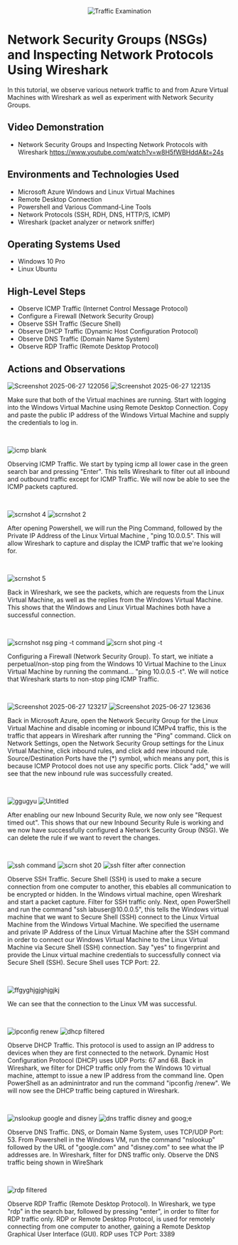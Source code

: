 
<p align="center">
<img src="https://i.imgur.com/Ua7udoS.png" alt="Traffic Examination"/>
</p>

<h1>Network Security Groups (NSGs) and Inspecting Network Protocols Using Wireshark</h1>
In this tutorial, we observe various network traffic to and from Azure Virtual Machines with Wireshark as well as experiment with Network Security Groups. <br />


<h2>Video Demonstration</h2>

- Network Security Groups and Inspecting Network Protocols with Wireshark https://www.youtube.com/watch?v=w8H5fWBHddA&t=24s

<h2>Environments and Technologies Used</h2>

- Microsoft Azure Windows and Linux Virtual Machines
- Remote Desktop Connection
- Powershell and Various Command-Line Tools
- Network Protocols (SSH, RDH, DNS, HTTP/S, ICMP)
- Wireshark (packet analyzer or network sniffer)

<h2>Operating Systems Used </h2>

- Windows 10 Pro
- Linux Ubuntu

<h2>High-Level Steps</h2>

- Observe ICMP Traffic (Internet Control Message Protocol)
- Configure a Firewall (Network Security Group)
- Observe SSH Traffic (Secure Shell)
- Observe DHCP Traffic (Dynamic Host Configuration Protocol)
- Observe DNS Traffic (Domain Name System)
- Observe RDP Traffic (Remote Desktop Protocol)

<h2>Actions and Observations</h2>

<p>

 ![Screenshot 2025-06-27 122056](https://github.com/user-attachments/assets/56c42ac0-9ee8-43c4-8c9e-7e1b0becaf8f) ![Screenshot 2025-06-27 122135](https://github.com/user-attachments/assets/b9549912-ceeb-422f-ad4d-6562dcab6179)

</p>
<p>
Make sure that both of the Virtual machines are running. Start with logging into the Windows Virtual Machine using Remote Desktop Connection. Copy and paste the public IP address of the Windows Virtual Machine and supply the credentials to log in.   
</p>
<br />

<p>

![icmp blank](https://github.com/user-attachments/assets/4244d588-b51d-40ed-9596-ac959cde6fac)

</p>
<p>
Observing ICMP Traffic. We start by typing icmp all lower case in the green search bar and pressing "Enter". This tells Wireshark to filter out all inbound and outbound traffic except for ICMP Traffic. We will now be able to see the ICMP packets captured.    
</p>
<br />

<p>

 ![scrnshot 4](https://github.com/user-attachments/assets/669542ad-ab27-4552-be8f-492a8d172798) ![scrnshot 2](https://github.com/user-attachments/assets/696e0039-4969-4f3c-a611-d29a7a222546)

</p>
<p>
After opening Powershell, we will run the Ping Command, followed by the Private IP Address of the Linux Virtual Machine , "ping 10.0.0.5".  This will allow Wireshark to capture and display the ICMP traffic that we're looking for. 
</p>
<br />

<p>
 
![scrnshot 5](https://github.com/user-attachments/assets/60e648db-e41f-44b8-8b6c-330d41155ea1)

</p>
<p>
Back in Wireshark, we see the packets, which are requests from the Linux Virtual Machine, as well as the replies from the Windows Virtual Machine. This shows that the Windows and Linux Virtual Machines both have a successful connection.   
</p>
<br />

<p>

![scrnshot nsg ping -t command](https://github.com/user-attachments/assets/89734012-8624-47d8-b752-387347858629) ![scrn shot ping -t](https://github.com/user-attachments/assets/9f21bc81-f5a9-4bd3-b2e8-242f5c0929e5)

</p>
<p>
Configuring a Firewall (Network Security Group). To start, we initiate a perpetual/non-stop ping from the Windows 10 Virtual Machine to the Linux Virtual Machine by running the command... "ping 10.0.0.5 -t". We will notice that Wireshark starts to non-stop ping ICMP Traffic.  
</p>
<br />

<p>

 ![Screenshot 2025-06-27 123217](https://github.com/user-attachments/assets/3c2eb432-f097-491b-9251-0b5806fb68e4) ![Screenshot 2025-06-27 123636](https://github.com/user-attachments/assets/6534b649-10cb-4e3d-8302-b193515ec215) 

</p>
<p>
Back in Microsoft Azure, open the Network Security Group for the Linux Virtual Machine and disable incoming or inbound ICMPv4 traffic, this is the traffic that appears in Wireshark after running the "Ping" command. Click on Network Settings, open the Network Security Group settings for the Linux Virtual Machine, click inbound rules, and click add new inbound rule. Source/Destination Ports have the (*) symbol, which means any port, this is because ICMP Protocol does not use any specific ports. Click "add," we will see that the new inbound rule was successfully created.    
</p>
<br />

<p>

  ![ggugyu](https://github.com/user-attachments/assets/e7b2b22d-3cbb-4dd4-a94d-73b6bf8eb604) ![Untitled](https://github.com/user-attachments/assets/0833ad3a-25d8-4486-8ce8-f566a05c7527)

</p>
<p>
After enabling our new Inbound Security Rule, we now only see "Request timed out". This shows that our new Inbound Security Rule is working and we now have successfully configured a Network Security Group (NSG). We can delete the rule if we want to revert the changes.  
</p>
<br />

<p>

![ssh command](https://github.com/user-attachments/assets/319c15ea-f8f8-4a97-9f11-e3fb4c458967) ![scrn shot 20](https://github.com/user-attachments/assets/6c67eb14-4893-4050-abfc-56bbcf2f19e6) ![ssh filter after connection](https://github.com/user-attachments/assets/3bf8af52-487e-41a7-a594-136d0e7295d7)

</p>
<p>
Observe SSH Traffic. Secure Shell (SSH) is used to make a secure connection from one computer to another, this ebables all communication to be encrypted or hidden. In the Windows virtual machine, open Wireshark and start a packet capture. Filter for SSH traffic only. Next, open PowerShell and run the command  "ssh labuser@10.0.0.5", this tells the Windows virtual machine that we want to Secure Shell (SSH) connect to the Linux Virtual Machine from the Windows Virtual Machine. We specified the username and private IP Address of the Linux Virtual Machine after the SSH command in order to connect our Windows Virtual Machine to the Linux Virtual Machine via Secure Shell (SSH) connection. Say "yes" to fingerprint and provide the Linux virtual machine credentials to successfully connect via Secure Shell (SSH). Secure Shell uses TCP Port: 22.
 </p>
<br />

<p>
 
 ![ffgyghjgjghjgjkj](https://github.com/user-attachments/assets/155fc27c-3b79-4013-a274-e670ae6c1973)

</p>
<p> 
 We can see that the connection to the Linux VM was successful.
</p>
<br />

<p>
 
 ![ipconfig renew](https://github.com/user-attachments/assets/1a132272-1cd5-4682-be5c-3444ae7bf8db) ![dhcp filtered](https://github.com/user-attachments/assets/b27ee957-a8fa-4c16-a915-efdf3de05fd3)

</p>
<p>
Observe DHCP Traffic. This protocol is used to assign an IP address to devices when they are first connected to the network. Dynamic Host Configuration Protocol (DHCP) uses UDP Ports: 67 and 68. Back in Wireshark, we filter for DHCP traffic only from the Windows 10 virtual machine, attempt to issue a new IP address from the command line. Open PowerShell as an adminintrator and run the command "ipconfig /renew". We will now see the DHCP traffic being captured in Wireshark.

</p>
<br />


<p>

 ![nslookup google and disney](https://github.com/user-attachments/assets/920d1a05-8b0f-4dec-ab8c-5fde4d49f706) ![dns traffic disney and goog;e](https://github.com/user-attachments/assets/8d5bdcab-dade-4462-894c-492b16f7c9e4)

</p>
<p>
Observe DNS Traffic. DNS, or Domain Name System, uses TCP/UDP Port: 53. From Powershell in the Windows VM, run the command "nslookup" followed by the URL of "google.com" and "disney.com" to see what the IP addresses are. In Wireshark, filter for DNS traffic only. Observe the DNS traffic being shown in WireShark

</p>
<br />

<p>

 ![rdp filtered](https://github.com/user-attachments/assets/51b30648-4333-4b4e-a984-705db01039a6)

</p>
<p>
Observe RDP Traffic (Remote Desktop Protocol). In Wireshark, we type "rdp" in the search bar, followed by pressing "enter", in order to filter for RDP traffic only. RDP or Remote Desktop Protocol, is used for remotely connecting from one computer to another, gaining a Remote Desktop Graphical User Interface (GUI). RDP uses TCP Port: 3389
</p>
<br />
